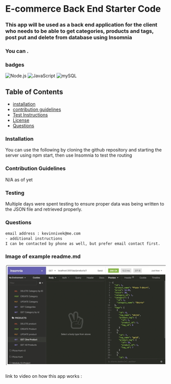 # E-commerce Back End Starter Code

### This app will be used as a back end application for the client who needs to be able to get categories, products and tags, post put and delete from database using Insomnia
### You can .


### badges
![Node.js](https://img.shields.io/badge/Nodejs-License-blue)
![JavaScript](https://img.shields.io/badge/JavaScript-License-yellowgreen)
![mySQL](https://img.shields.io/badge/mySQL-License-lightgrey)

## Table of Contents

- [installation](#installation)
- [contribution guidelines](#contribution)
- [Test Instructions](#testing)
- [License](#license)
- [Questions](#questions)

### Installation
You can use the following by cloning the github repository and starting the server using npm start, then use Insomnia to test the routing



### Contribution Guidelines
N/A as of yet
### Testing
Multiple days were spent testing to ensure proper data was being written to the JSON file and retrieved properly.
### Questions
    email address : kevinnivek@me.com
    - additional instructions 
    I can be contacted by phone as well, but prefer email contact first.

### Image of example readme.md

<img src="./Internet_retail_co.png" alt="Getting started">



### 
link to video on how this app works :


